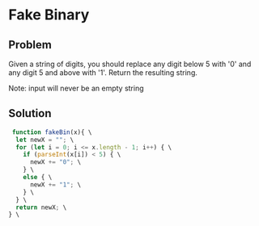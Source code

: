 # Fake Binary

## Problem
Given a string of digits, you should replace any digit below 5 with '0' and any digit 5 and above with '1'. Return the resulting string.

Note: input will never be an empty string

## Solution
```javascript
 function fakeBin(x){ \
  let newX = ""; \
  for (let i = 0; i <= x.length - 1; i++) { \
    if (parseInt(x[i]) < 5) { \
      newX += "0"; \
    } \
    else { \
      newX += "1"; \
    } \
  } \
  return newX; \
} \
```
